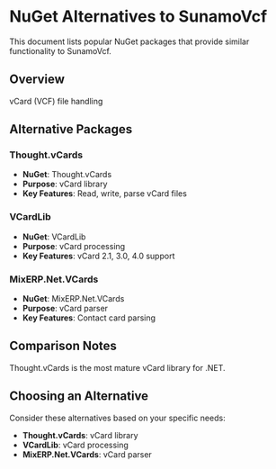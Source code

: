# NuGet Alternatives to SunamoVcf

This document lists popular NuGet packages that provide similar functionality to SunamoVcf.

## Overview

vCard (VCF) file handling

## Alternative Packages

### Thought.vCards
- **NuGet**: Thought.vCards
- **Purpose**: vCard library
- **Key Features**: Read, write, parse vCard files

### VCardLib
- **NuGet**: VCardLib
- **Purpose**: vCard processing
- **Key Features**: vCard 2.1, 3.0, 4.0 support

### MixERP.Net.VCards
- **NuGet**: MixERP.Net.VCards
- **Purpose**: vCard parser
- **Key Features**: Contact card parsing

## Comparison Notes

Thought.vCards is the most mature vCard library for .NET.

## Choosing an Alternative

Consider these alternatives based on your specific needs:
- **Thought.vCards**: vCard library
- **VCardLib**: vCard processing
- **MixERP.Net.VCards**: vCard parser
